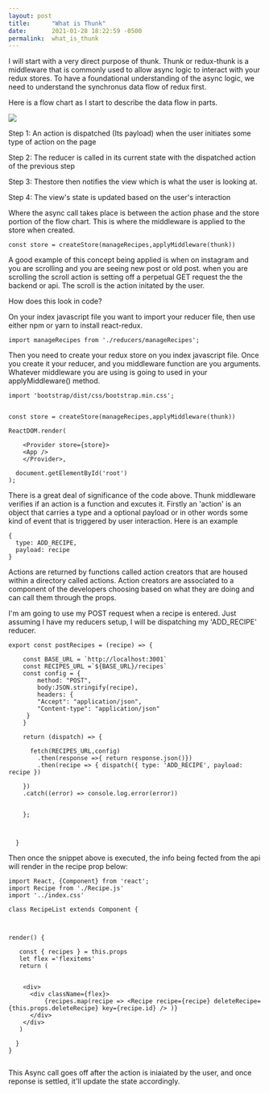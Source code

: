 ```yaml
---
layout: post
title:      "What is Thunk"
date:       2021-01-28 18:22:59 -0500
permalink:  what_is_thunk
---
```



I will start with a very direct purpose of thunk. Thunk or redux-thunk is a middleware that is commonly used to allow async logic to interact with your redux stores. To have a foundational understanding of the async logic, we need to understand the synchronus data flow of redux first.

Here is a flow chart as I start to describe the data flow in parts.

![](https://i.stack.imgur.com/HiNWO.jpg)


Step 1: An action is dispatched (Its payload) when the user initiates some type of action on the page


Step 2: The reducer is called in its current state with the dispatched action of the previous step


Step 3: Thestore then notifies the view which is what the user is looking at.


Step 4: The view's state is updated based on the user's interaction


Where the async call takes place is between the action phase and the store portion of the flow chart. This is where the middleware is applied to the store when created.

```
const store = createStore(manageRecipes,applyMiddleware(thunk))
```

A good example of this concept being applied is when on instagram and you are scrolling and you are seeing new post or old post. when you are scrolling the scroll action is setting off a perpetual GET request the the backend or api. The scroll is the action initated by the user.

How does this look in code?

On your index javascript file you want to import your reducer file, then use either npm or yarn to install react-redux.

```
import manageRecipes from './reducers/manageRecipes';
```

Then you need to create your redux store on you index javascript file. Once you create it your reducer, and you middleware function are you arguments. Whatever middleware you are using is going to used in your applyMiddleware() method.




```
import 'bootstrap/dist/css/bootstrap.min.css';


const store = createStore(manageRecipes,applyMiddleware(thunk))

ReactDOM.render(
  
    <Provider store={store}>
    <App />
    </Provider>,
   
  document.getElementById('root')
);

```


There is a great deal of significance of the code above. Thunk middleware verifies if an action is a function and excutes it.  Firstly an 'action' is an object that carries a type and a optional payload or in other words some kind of event that is triggered by user interaction. Here is an example
```
{
  type: ADD_RECIPE,
  payload: recipe
}
```
Actions are returned  by functions called action creators that are housed within a directory called actions. Action creators are associated to a component of the developers choosing based on what they are doing and can call them through the props. 


I'm am going to use my POST request when a recipe is entered. Just assuming I have my reducers setup, I will be dispatching my 'ADD_RECIPE' reducer.

```
export const postRecipes = (recipe) => {
  
    const BASE_URL = `http://localhost:3001`
    const RECIPES_URL =`${BASE_URL}/recipes`
    const config = {
        method: "POST",
        body:JSON.stringify(recipe),
        headers: {
        "Accept": "application/json",
        "Content-type": "application/json"
     }
    }

    return (dispatch) => {
      
      fetch(RECIPES_URL,config)
        .then(response =>{ return response.json()})
        .then(recipe => { dispatch({ type: 'ADD_RECIPE', payload: recipe })
        
    })
    .catch((error) => console.log.error(error))
       
        
    };

    
    
  }

```

Then once the snippet above is executed, the info being fected from the api will render in the recipe prop below:
```
import React, {Component} from 'react';
import Recipe from './Recipe.js'
import '../index.css'

class RecipeList extends Component {



render() {
  
   const { recipes } = this.props
   let flex ='flexitems'
   return (
    
      
    <div>
      <div className={flex}>
          {recipes.map(recipe => <Recipe recipe={recipe} deleteRecipe={this.props.deleteRecipe} key={recipe.id} /> )}
      </div>
    </div>
   )
    
  }
}


```


This Async call goes off after the action is iniaiated by the user, and once reponse is settled, it'll update the state accordingly. 











